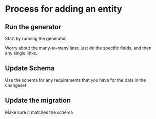 # Process for adding an entity

## Run the generator
Start by running the generator.

Worry about the many-to-many later, just do the specific fields, and then any single links.

## Update Schema
Use the schema for any requirements that you have for the data in the changeset

## Update the migration
Make sure it matches the schema
